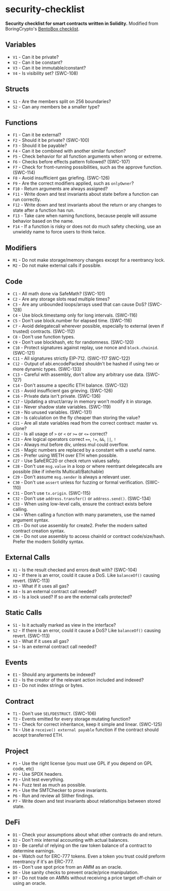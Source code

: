 # security-checklist

**Security checklist for smart contracts written in Solidity.** Modified from BoringCrypto's [BentoBox checklist](https://github.com/sushiswap/bentobox/blob/master/documentation/checks.txt).

## Variables

- `V1` - Can it be private?
- `V2` - Can it be constant?
- `V3` - Can it be immutable/constant?
- `V4` - Is visibility set? (SWC-108)

## Structs

- `S1` - Are the members split on 256 boundaries?
- `S2` - Can any members be a smaller type?

## Functions

- `F1` - Can it be external?
- `F2` - Should it be private? (SWC-100)
- `F3` - Should it be payable?
- `F4` - Can it be combined with another similar function?
- `F5` - Check behavior for all function arguments when wrong or extreme.
- `F6` - Checks before effects pattern followed? (SWC-107)
- `F7` - Check for front-running possibilities, such as the approve function. (SWC-114)
- `F8` - Avoid insufficient gas griefing. (SWC-126)
- `F9` - Are the correct modifiers applied, such as `onlyOwner`?
- `F10` - Return arguments are always assigned?
- `F11` - Write down and test invariants about state before a function can run correctly.
- `F12` - Write down and test invariants about the return or any changes to state after a function has run.
- `F13` - Take care when naming functions, because people will assume behavior based on the name.
- `F14` - If a function is risky or does not do much safety checking, use an unwieldy name to force users to think twice.

## Modifiers

- `M1` - Do not make storage/memory changes except for a reentrancy lock.
- `M2` - Do not make external calls if possible.

## Code

- `C1` - All math done via SafeMath? (SWC-101)
- `C2` - Are any storage slots read multiple times?
- `C3` - Are any unbounded loops/arrays used that can cause DoS? (SWC-128)
- `C4` - Use block.timestamp only for long intervals. (SWC-116)
- `C5` - Don't use block.number for elapsed time. (SWC-116)
- `C7` - Avoid delegatecall wherever possible, especially to external (even if trusted) contracts. (SWC-112)
- `C8` - Don't use function types.
- `C9` - Don't use blockhash, etc for randomness. (SWC-120)
- `C10` - Protect signatures against replay, use nonce and `block.chainid`. (SWC-121)
- `C11` - All signatures strictly EIP-712. (SWC-117 SWC-122)
- `C12` - Output of abi.encodePacked shouldn't be hashed if using two or more dynamic types. (SWC-133)
- `C13` - Careful with assembly, don't allow any arbitrary use data. (SWC-127)
- `C14` - Don't assume a specific ETH balance. (SWC-132)
- `C15` - Avoid insufficient gas grieving. (SWC-126)
- `C16` - Private data isn't private. (SWC-136)
- `C17` - Updating a struct/array in memory won't modify it in storage.
- `C18` - Never shadow state variables. (SWC-119)
- `C19` - No unused variables. (SWC-131)
- `C20` - Is calculation on the fly cheaper than storing the value?
- `C21` - Are all state variables read from the correct contract: master vs. clone?
- `C22` - Is all usage of `>` or `<` or `>=` or `<=` correct?
- `C23` - Are logical operators correct `==`, `!=`, `&&`, `||`, `!`
- `C24` - Always mul before div, unless mul could overflow.
- `C25` - Magic numbers are replaced by a constant with a useful name.
- `C26` - Prefer using WETH over ETH when possible.
- `C27` - Use SafeERC20 or check return values safely.
- `C28` - Don't use `msg.value` in a loop or where reentrant delegatecalls are possible (like if inherits Multicall/Batchable)
- `C29` - Don't assume `msg.sender` is always a relevant user.
- `C30` - Don't use `assert` unless for fuzzing or formal verification. (SWC-110)
- `C31` - Don't use `tx.origin`. (SWC-115)
- `C32` - Don't use `address.transfer()` or `address.send()`. (SWC-134)
- `C33` - When using low-level calls, ensure the contract exists before calling.
- `C34` - When calling a function with many parameters, use the named argument syntax.
- `C35` - Do not use assembly for create2. Prefer the modern salted contract creation syntax.
- `C36` - Do not use assembly to access chainId or contract code/size/hash. Prefer the modern Solidity syntax.

## External Calls

- `X1` - Is the result checked and errors dealt with? (SWC-104)
- `X2` - If there is an error, could it cause a DoS. Like `balanceOf()` causing revert. (SWC-113)
- `X3` - What if it uses all gas?
- `X4` - Is an external contract call needed?
- `X5` - Is a lock used? If so are the external calls protected?

## Static Calls

- `S1` - Is it actually marked as view in the interface?
- `S2` - If there is an error, could it cause a DoS? Like `balanceOf()` causing revert. (SWC-113)
- `S3` - What if it uses all gas?
- `S4` - Is an external contract call needed?

## Events

- `E1` - Should any arguments be indexed?
- `E2` - Is the creator of the relevant action included and indexed?
- `E3` - Do not index strings or bytes.

## Contract

- `T1` - Don't use `SELFDESTRUCT`. (SWC-106)
- `T2` - Events emitted for every storage mutating function?
- `T3` - Check for correct inheritance, keep it simple and linear. (SWC-125)
- `T4` - Use a `receive() external payable` function if the contract should accept transferred ETH.

## Project

- `P1` - Use the right license (you must use GPL if you depend on GPL code, etc)
- `P2` - Use SPDX headers.
- `P3` - Unit test everything.
- `P4` - Fuzz test as much as possible.
- `P5` - Use the SMTChecker to prove invariants.
- `P6` - Run and review all Slither findings.
- `P7` - Write down and test invariants about relationships between stored state.

## DeFi

- `D1` - Check your assumptions about what other contracts do and return.
- `D2` - Don't mix internal accounting with actual balances.
- `D3` - Be careful of relying on the raw token balance of a contract to determine earnings.
- `D4` - Watch out for ERC-777 tokens. Even a token you trust could preform reentrancy if it's an ERC-777.
- `D5` - Don't use spot price from an AMM as an oracle.
- `D6` - Use sanity checks to prevent oracle/price manipulation.
- `D7` - Do not trade on AMMs without receiving a price target off-chain or using an oracle.
